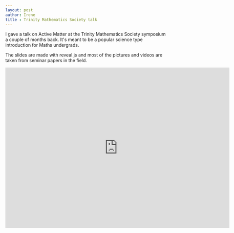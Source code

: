 ```yaml
---
layout: post
author: Irene
title : Trinity Mathematics Society talk
---
```


I gave a talk on Active Matter at the Trinity Mathematics Society symposium a couple of months back. It's meant to be a popular science type introduction for Maths undergrads.

The slides are made with reveal.js and most of the pictures and videos are taken from seminar papers in the field. 

<iframe width="700" height="500" src="http://irene-li.github.io/tms_talk/" frameborder="0" allowfullscreen></iframe>
